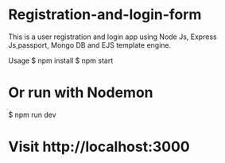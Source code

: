 # Registration-and-login-form
This is a user registration and login app using Node Js, Express Js,passport, Mongo DB and EJS template engine.


Usage
$ npm install
$ npm start
# Or run with Nodemon
$ npm run dev

# Visit http://localhost:3000



